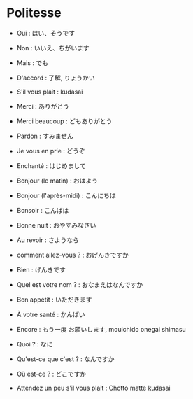 # Politesse

- Oui : はい、そうです
- Non : いいえ、ちがいます
- Mais : でも
- D'accord : 了解, りょうかい

- S'il vous plait : kudasai
- Merci : ありがとう
- Merci beaucoup : どもありがとう
- Pardon : すみません
- Je vous en prie : どうぞ

- Enchanté : はじめまして
- Bonjour (le matin) : おはよう
- Bonjour (l'après-midi) : こんにちは
- Bonsoir : こんばは
- Bonne nuit : おやすみなさい
- Au revoir : さようなら

- comment allez-vous ? : おげんきですか
- Bien : げんきです

- Quel est votre nom ? : おなまえはなんですか

- Bon appétit : いただきます
- À votre santé : かんぱい
- Encore : もう一度 お願いします, mouichido onegai shimasu

- Quoi ? : なに
- Qu'est-ce que c'est ? : なんですか
- Où est-ce ? : どこですか

- Attendez un peu s'il vous plait : Chotto matte kudasai
